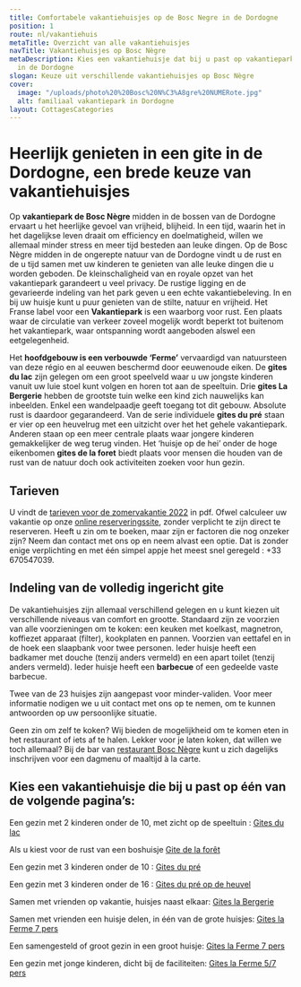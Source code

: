 ```yaml
---
title: Comfortabele vakantiehuisjes op de Bosc Negre in de Dordogne
position: 1
route: nl/vakantiehuis
metaTitle: Overzicht van alle vakantiehuisjes
navTitle: Vakantiehuisjes op Bosc Nègre
metaDescription: Kies een vakantiehuisje dat bij u past op vakantiepark Bosc Nègre
  in de Dordogne
slogan: Keuze uit verschillende vakantiehuisjes op Bosc Nègre
cover:
  image: "/uploads/photo%20%20Bosc%20N%C3%A8gre%20NUMERote.jpg"
  alt: familiaal vakantiepark in Dordogne
layout: CottagesCategories
---
```


# Heerlijk genieten in een gite in de Dordogne, een brede keuze van vakantiehuisjes 

Op **vakantiepark de Bosc Nègre** midden in de bossen van de Dordogne ervaart u het heerlijke gevoel van vrijheid, blijheid. In een tijd, waarin het in het dagelijkse leven draait om efficiency en doelmatigheid, willen we allemaal minder stress en meer tijd besteden aan leuke dingen. Op de Bosc Nègre midden in de ongerepte natuur van de Dordogne vindt u de rust en de u tijd samen met uw kinderen te genieten van alle leuke dingen die u worden geboden. 
De kleinschaligheid van en royale opzet van het vakantiepark garandeert u veel privacy. De rustige ligging en de gevarieerde indeling van het park geven u een echte vakantiebeleving. In en bij uw huisje kunt u puur genieten van de stilte, natuur en vrijheid. Het Franse label voor een **Vakantiepark** is een waarborg voor rust. Een plaats waar de circulatie van verkeer zoveel mogelijk wordt beperkt tot buitenom het vakantiepark, waar ontspanning wordt aangeboden alswel een eetgelegenheid. 

Het **hoofdgebouw is een verbouwde ‘Ferme’** vervaardigd van natuursteen van deze régio en al eeuwen beschermd door eeuwenoude eiken. 
De **gites du lac** zijn gelegen om een groot speelveld waar u uw jongste kinderen vanuit uw luie stoel kunt volgen en horen tot aan de speeltuin. 
Drie **gites La Bergerie** hebben de grootste tuin welke een kind zich nauwelijks kan inbeelden. Enkel een wandelpaadje geeft toegang tot dit gebouw. Absolute rust is daardoor gegarandeerd. 
Van de serie individuele **gites du pré** staan er vier op een heuvelrug met een uitzicht over het het gehele vakantiepark. Anderen staan op een meer centrale plaats waar jongere kinderen gemakkelijker de weg terug vinden. 
Het ‘huisje op de hei’ onder de hoge eikenbomen **gites de la foret** biedt plaats voor mensen die houden van de rust van de natuur doch ook activiteiten zoeken voor hun gezin. 

## Tarieven
U vindt de [tarieven voor de zomervakantie 2022](https://www.fichier-pdf.fr/2022/04/30/bosc-negre-village-de-vacances-lacapelle-biron-tarifs-location-g/) in pdf. Ofwel calculeer uw vakantie op onze [online reserveringssite](https://bookingpremium.secureholiday.net/nl/14230/), zonder verplicht te zijn direct te reserveren.
Heeft u zin om te boeken, maar zijn er factoren die nog onzeker zijn? Neem dan contact met ons op en neem alvast een optie. Dat is zonder enige verplichting en met één simpel appje het meest snel geregeld : +33 670547039. 

## Indeling van de volledig ingericht gite
De vakantiehuisjes zijn allemaal verschillend gelegen en u kunt kiezen uit verschillende niveaus van comfort en grootte. Standaard zijn ze voorzien van alle voorzieningen om te koken: een keuken met koelkast, magnetron, koffiezet apparaat (filter), kookplaten en pannen. Voorzien van eettafel en in de hoek een slaapbank voor twee personen. Ieder huisje heeft een badkamer met douche (tenzij anders vermeld) en een apart toilet (tenzij anders vermeld). Ieder huisje heeft een **barbecue** of een gedeelde vaste barbecue. 

Twee van de 23 huisjes zijn aangepast voor minder-validen. Voor meer informatie nodigen we u uit contact met ons op te nemen, om te kunnen antwoorden op uw persoonlijke situatie.

Geen zin om zelf te koken? Wij bieden de mogelijkheid om te komen eten in het restaurant of iets af te halen. Lekker voor je laten koken, dat willen we toch allemaal? Bij de bar van [restaurant Bosc Nègre](nl/restaurant/) kunt u zich dagelijks inschrijven voor een dagmenu of maaltijd à la carte. 

## Kies een vakantiehuisje die bij u past op één van de volgende pagina’s:
Een gezin met  2 kinderen onder de 10, met zicht op de speeltuin : [Gites du lac](/nl/vrijstaande-vakantiehuisjes-4-6/)

Als u kiest voor de rust van een boshuisje [Gite de la forêt](/nl/vrijstaande-vakantiehuisjes-4-6/)

Een gezin met 3 kinderen onder de 10 : [Gites du pré](/nl/vrijstaande-vakantiehuisjes-5-7/)

Een gezin met 3 kinderen onder de 16 : [Gites du pré op de heuvel](/nl/vrijstaande-vakantiehuisjes-5-7/)

Samen met vrienden op vakantie, huisjes naast elkaar:  [Gites la Bergerie](/nl/geschakelde-vakantiehuisjes-5-7/)

Samen met vrienden een huisje delen, in één van de grote huisjes: [Gites la Ferme  7 pers](/nl/geschakelde-vakantiehuisjes-7/)

Een samengesteld of groot gezin in een groot huisje: [Gites la Ferme  7 pers](/nl/geschakelde-vakantiehuisjes-7/)

Een gezin met jonge kinderen, dicht bij de faciliteiten: [Gites la Ferme 5/7 pers](/nl/geschakelde-vakantiehuisjes-5-7/)